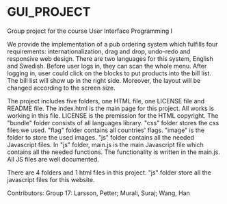 # GUI_PROJECT
Group project for the course User Interface Programming I

We provide the implementation of a pub ordering system which fulfills four requirements: internationalization, drag and drop, undo-redo and responsive web design. There are two languages for this system, English and Swedish. Before user logs in, they can scan the whole menu. After logging in, user could click on the blocks to put products into the bill list. The bill list will show up in the right side. Moreover, the layout will be changed according to the screen size. 

The project includes five folders, one HTML file, one LICENSE file and README file. 
The index.html is the main page for this project. All works is working in this file. LICENSE is the premission for the HTML copyright. 
The "bundle" folder consists of all languages library. "css" folder stores the css files we used. "flag" folder contains all countries' flags. "image" is the folder to store the used images. "js" folder contains all the needed Javascript files. 
In "js" folder, main.js is the main Javascript file which contains all the needed functions. The functionality is written in the main.js. All JS files are well documented.  

There are 4 folders and 1 html files in this project. "js" folder store all the javascript files for this website. 

Contributors: Group 17: Larsson, Petter; Murali, Suraj; Wang, Han